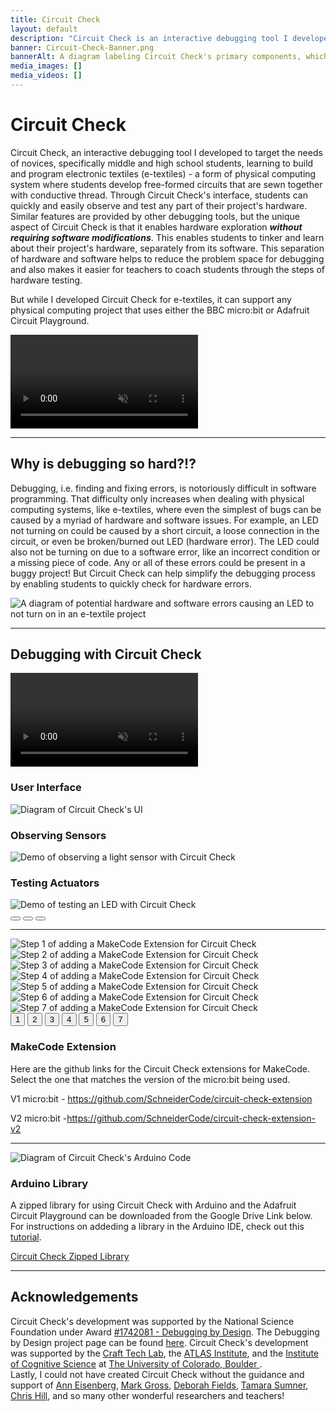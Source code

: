 ```yaml
---
title: Circuit Check 
layout: default
description: "Circuit Check is an interactive debugging tool I developed to support novices in physical computing. Through it's user-interface, novices can easily observe live sensor readings, test actuators, and even pause/unpause their running program. The development of Circuit Check was supported by the National Science Foundation under Award <a href=\u0022https://www.nsf.gov/awardsearch/showAward?AWD_ID=1742081\u0022>#1742081</a>."
banner: Circuit-Check-Banner.png
bannerAlt: A diagram labeling Circuit Check's primary components, which include a button for pausing a project's code and a dashboard for observing sensors and testing actuators. A student is shown using Circuit Check to test an LED.  
media_images: [] 
media_videos: []
---
```


<h1> Circuit Check </h1>

<div class="row">
  <div class="col-12 col-lg-6">
    <p>
     Circuit Check, an interactive debugging tool I developed to target the needs of novices, specifically middle and high school students, learning to build and program electronic textiles (e-textiles) - a form of physical computing system where students develop free-formed circuits that are sewn together with conductive thread. Through Circuit Check's interface, students can quickly and easily observe and test any part of their project's hardware. Similar features are provided by other debugging tools, but the unique aspect of Circuit Check is that it enables hardware exploration <b><i>without requiring software modifications</i></b>. This enables students to tinker and learn about their project's hardware, separately from its software. This separation of hardware and software helps to reduce the problem space for debugging and also makes it easier for teachers to coach students through the steps of hardware testing. </p>
     <p>
     But while I developed Circuit Check for e-textiles, it can support any physical computing project that uses either the BBC micro:bit or Adafruit Circuit Playground.
     </p>
  </div>
  <div class="col-12 col-lg-6 d-flex align-items-center">
    <div class="ratio ratio-16x9">
      <video class="rounded" playsinline controls muted>
          <source src="/assets/videos/cc_demo_whale.mp4" cl type="video/mp4">
          Your browser does not support the video tag.
      </video>
    </div>
  </div>
</div>

<hr>

<h2 class="mt-4">Why is debugging so hard?!?</h2>

<p>Debugging, i.e. finding and fixing errors, is notoriously difficult in software programming. That difficulty only increases when dealing with physical computing systems, like e-textiles, where even the simplest of bugs can be caused by a myriad of hardware and software issues. For example, an LED not turning on could be caused by a short circuit, a loose connection in the circuit, or even be broken/burned out LED (hardware error). The LED could also not be turning on due to a software error, like an incorrect condition or a missing piece of code. Any or all of these errors could be present in a buggy project! But Circuit Check can help simplify the debugging process by enabling students to quickly check for hardware errors. </p>

<img src="/assets/images/potential_errors.png" class="d-block col-lg-8 col-12 mx-auto" alt="A diagram of potential hardware and software errors causing an LED to not turn on in an e-textile project">

<hr>

<h2 class="mt-4 mb-3">Debugging with Circuit Check</h2>

<div class="row">
  <div class="col-12 col-lg-5">
    <div class="ratio ratio-16x9">
      <video class="rounded" playsinline controls muted>
        <source src="/assets/videos/Circuit_Check_Demo_No_Sound.mp4" type="video/mp4">
        Your browser does not support the video tag.
      </video>
    </div>
  </div>
  <div class="col-12 col-lg-7">
    <div id="carouselUseCC" class="carousel carousel-dark slide">
      <div class="carousel-inner">
        <div class="carousel-item active">
          <h3 class="text-center">User Interface</h3>
          <img src="/assets/images/CC UI.png" class="d-block w-100 " alt="Diagram of Circuit Check's UI">
        </div>
        <div class="carousel-item">
          <h3 class="text-center">Observing Sensors</h3>
           <img src="/assets/images/Testing Sensor.png" class="d-block w-100" alt="Demo of observing a light sensor with Circuit Check">
        </div>
        <div class="carousel-item">
          <h3 class="text-center">Testing Actuators</h3>
          <img src="/assets/images/Testing LED.png" class="d-block w-100 " alt="Demo of testing an LED with Circuit Check">
        </div>
      </div>
      <div class="carousel-indicators" style="position:relative">
        <button type="button" data-bs-target="#carouselUseCC" data-bs-slide-to="0" class="active" aria-current="true" aria-label="Circuit Check's UI"></button>
        <button type="button" data-bs-target="#carouselUseCC" data-bs-slide-to="1" aria-label="Observing a Sensor"></button>
        <button type="button" data-bs-target="#carouselUseCC" data-bs-slide-to="2" aria-label="Testing an Actuator"></button>
      </div>
    </div>
  </div>
</div>

<hr>

<div class="mt-4 row border-bottom">
  <div class="col-12 col-lg-6">
    <div id="carouselMakeCodeExtension" class="carousel carousel-dark slide">
      <div class="carousel-inner">
        <div class="carousel-item active">
          <img src="/assets/images/makecode_1.png" class="d-block w-100" alt="Step 1 of adding a MakeCode Extension for Circuit Check">
        </div>
        <div class="carousel-item">
          <img src="/assets/images/makecode_2.png" class="d-block w-100" alt="Step 2 of adding a MakeCode Extension for Circuit Check">
        </div>
        <div class="carousel-item">
          <img src="/assets/images/makecode_3.png" class="d-block w-100" alt="Step 3 of adding a MakeCode Extension for Circuit Check">
        </div>
        <div class="carousel-item">
          <img src="/assets/images/makecode_4.png" class="d-block w-100" alt="Step 4 of adding a MakeCode Extension for Circuit Check">
        </div>
        <div class="carousel-item">
          <img src="/assets/images/makecode_5.png" class="d-block w-100" alt="Step 5 of adding a MakeCode Extension for Circuit Check">
        </div>
        <div class="carousel-item ">
          <img src="/assets/images/makecode_6.png" class="d-block w-100" alt="Step 6 of adding a MakeCode Extension for Circuit Check">
        </div>
        <div class="carousel-item">
          <img src="/assets/images/makecode_7.png" class="d-block w-100" alt="Step 7 of adding a MakeCode Extension for Circuit Check">
        </div>
      </div>
      <div class="carousel-indicators" style="position:relative">
        <button type="button" data-bs-target="#carouselMakeCodeExtension" data-bs-slide-to="0" class="active" aria-current="true" aria-label="Step 1" style="text-indent:0;">1</button>
        <button type="button" data-bs-target="#carouselMakeCodeExtension" data-bs-slide-to="1" aria-label="Step 2" style="text-indent:0;">2</button>
        <button type="button" data-bs-target="#carouselMakeCodeExtension" data-bs-slide-to="2" aria-label="Step 3" style="text-indent:0;">3</button>
        <button type="button" data-bs-target="#carouselMakeCodeExtension" data-bs-slide-to="3" aria-label="Step 4" style="text-indent:0;">4</button>
        <button type="button" data-bs-target="#carouselMakeCodeExtension" data-bs-slide-to="4" aria-label="Step 5" style="text-indent:0;">5</button>
        <button type="button" data-bs-target="#carouselMakeCodeExtension" data-bs-slide-to="5" aria-label="Step 6" style="text-indent:0;">6</button>
        <button type="button" data-bs-target="#carouselMakeCodeExtension" data-bs-slide-to="6" aria-label="Step 7" style="text-indent:0;">7</button>
      </div>
    </div>
  </div>
  <div class="col-12 col-lg-4">
    <h3>MakeCode Extension</h3>
    <p>Here are the github links for the Circuit Check extensions for MakeCode. Select the one that matches the version of the micro:bit being used. </p>
    <p>V1 micro:bit - <a href="https://github.com/SchneiderCode/circuit-check-extension">https://github.com/SchneiderCode/circuit-check-extension</a></p>
    <p>V2 micro:bit -<a href="https://github.com/SchneiderCode/circuit-check-extension-v2">https://github.com/SchneiderCode/circuit-check-extension-v2</a></p>
  </div>
</div>
<hr>
<div class="row mt-4">
  <div class="col-12 col-lg-6">
    <img src="/assets/images/Arduino_Starter_Detailed.png" class="d-block w-100" alt="Diagram of Circuit Check's Arduino Code">
  </div>
  <div class="col-12 col-lg-4">
    <h3 >Arduino Library</h3>
    <p>A zipped library for using Circuit Check with Arduino and the Adafruit Circuit Playground can be downloaded from the Google Drive Link below. For instructions on addeding a library in the Arduino IDE, check out this <a href="https://support.arduino.cc/hc/en-us/articles/5145457742236-Add-libraries-to-Arduino-IDE">tutorial</a>. </p>
    <a href="https://drive.google.com/file/d/1-xzA5qj7IWIJdkQOvRPITLUq3emW5nOH/view?usp=sharing">Circuit Check Zipped Library</a>
  </div>
</div>

<hr>

<h2 class="mt-4">Acknowledgements</h2>
<p>Circuit Check's development was supported by the National Science Foundation under Award <a href="https://www.nsf.gov/awardsearch/showAward?AWD_ID=1742081">#1742081 - Debugging by Design</a>. The Debugging by Design project page can be found <a href="https://cucraftlab.org/debugging-by-design/">here</a>. Circuit Check's development was supported by the <a href="https://cucraftlab.org/">Craft Tech Lab</a>, the <a href="https://www.colorado.edu/atlas/">ATLAS Institute</a>, and the <a href="https://www.colorado.edu/ics">Institute of Cognitive Science</a> at <a href="https://www.colorado.edu/">The University of Colorado, Boulder </a>. <br>Lastly, I could not have created Circuit Check without the guidance and support of <a href="https://www.colorado.edu/atlas/ann-eisenberg">Ann Eisenberg</a>, <a href="https://www.colorado.edu/atlas/mark-d-gross">Mark Gross</a>, <a href="https://cehs.usu.edu/itls/people/deborah-fields">Deborah Fields</a>, <a href="https://www.colorado.edu/ics/tamara-sumner">Tamara Sumner</a>, <a href="https://chrisnhill.com/">Chris Hill</a>, and so many other wonderful researchers and teachers!</p>
